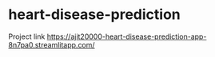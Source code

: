 # heart-disease-prediction
Project link
https://ajit20000-heart-disease-prediction-app-8n7pa0.streamlitapp.com/
